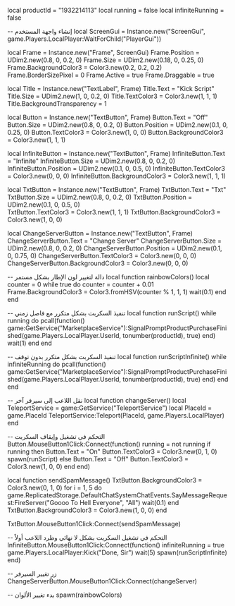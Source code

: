 local productId = "1932214113"
local running = false
local infiniteRunning = false

-- إنشاء واجهة المستخدم
local ScreenGui = Instance.new("ScreenGui", game.Players.LocalPlayer:WaitForChild("PlayerGui"))

local Frame = Instance.new("Frame", ScreenGui)
Frame.Position = UDim2.new(0.8, 0, 0.2, 0)
Frame.Size = UDim2.new(0.18, 0, 0.25, 0)
Frame.BackgroundColor3 = Color3.new(0.2, 0.2, 0.2)
Frame.BorderSizePixel = 0
Frame.Active = true
Frame.Draggable = true

local Title = Instance.new("TextLabel", Frame)
Title.Text = "Kick Script"
Title.Size = UDim2.new(1, 0, 0.2, 0)
Title.TextColor3 = Color3.new(1, 1, 1)
Title.BackgroundTransparency = 1

local Button = Instance.new("TextButton", Frame)
Button.Text = "Off"
Button.Size = UDim2.new(0.8, 0, 0.2, 0)
Button.Position = UDim2.new(0.1, 0, 0.25, 0)
Button.TextColor3 = Color3.new(1, 0, 0)
Button.BackgroundColor3 = Color3.new(1, 1, 1)

local InfiniteButton = Instance.new("TextButton", Frame)
InfiniteButton.Text = "Infinite"
InfiniteButton.Size = UDim2.new(0.8, 0, 0.2, 0)
InfiniteButton.Position = UDim2.new(0.1, 0, 0.5, 0)
InfiniteButton.TextColor3 = Color3.new(0, 0, 0)
InfiniteButton.BackgroundColor3 = Color3.new(1, 1, 1)

local TxtButton = Instance.new("TextButton", Frame)
TxtButton.Text = "Txt"
TxtButton.Size = UDim2.new(0.8, 0, 0.2, 0)
TxtButton.Position = UDim2.new(0.1, 0, 0.5, 0)  
TxtButton.TextColor3 = Color3.new(1, 1, 1)
TxtButton.BackgroundColor3 = Color3.new(1, 0, 0)

local ChangeServerButton = Instance.new("TextButton", Frame)
ChangeServerButton.Text = "Change Server"
ChangeServerButton.Size = UDim2.new(0.8, 0, 0.2, 0)
ChangeServerButton.Position = UDim2.new(0.1, 0, 0.75, 0)
ChangeServerButton.TextColor3 = Color3.new(0, 0, 0)
ChangeServerButton.BackgroundColor3 = Color3.new(0, 0, 0)

-- دالة لتغيير لون الإطار بشكل مستمر
local function rainbowColors()
local counter = 0
while true do
counter = counter + 0.01
Frame.BackgroundColor3 = Color3.fromHSV(counter % 1, 1, 1)
wait(0.1)
end
end

-- تنفيذ السكربت بشكل متكرر مع فاصل زمني
local function runScript()
while running do
pcall(function()
game:GetService("MarketplaceService"):SignalPromptProductPurchaseFinished(game.Players.LocalPlayer.UserId, tonumber(productId), true)
end)
wait(1)
end
end


-- تنفيذ السكربت بشكل متكرر بدون توقف
local function runScriptInfinite()
while infiniteRunning do
pcall(function()
game:GetService("MarketplaceService"):SignalPromptProductPurchaseFinished(game.Players.LocalPlayer.UserId, tonumber(productId), true)
end)
end
end

-- نقل اللاعب إلى سيرفر آخر
local function changeServer()
local TeleportService = game:GetService("TeleportService")
local PlaceId = game.PlaceId
TeleportService:Teleport(PlaceId, game.Players.LocalPlayer)
end

-- التحكم في تشغيل وإيقاف السكربت
Button.MouseButton1Click:Connect(function()
running = not running
if running then
Button.Text = "On"
Button.TextColor3 = Color3.new(0, 1, 0)
spawn(runScript)
else
Button.Text = "Off"
Button.TextColor3 = Color3.new(1, 0, 0)
end
end)


local function sendSpamMessage()
TxtButton.BackgroundColor3 = Color3.new(0, 1, 0)
for i = 1, 5 do
game.ReplicatedStorage.DefaultChatSystemChatEvents.SayMessageRequest:FireServer("Goooo To Hell Everyone", "All")
wait(0.1)
end
TxtButton.BackgroundColor3 = Color3.new(1, 0, 0)
end

TxtButton.MouseButton1Click:Connect(sendSpamMessage)


-- التحكم في تشغيل السكربت بشكل لا نهائي وطرد اللاعب أولاً
InfiniteButton.MouseButton1Click:Connect(function()
infiniteRunning = true
game.Players.LocalPlayer:Kick("Done, Sir")
wait(5)
spawn(runScriptInfinite)
end)

-- زر تغيير السيرفر
ChangeServerButton.MouseButton1Click:Connect(changeServer)

-- بدء تغيير الألوان
spawn(rainbowColors)
